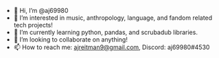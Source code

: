 - 👋 Hi, I’m @aj69980
- 👀 I’m interested in music, anthropology, language, and fandom related tech projects!
- 🌱 I’m currently learning python, pandas, and scrubadub libraries.
- 💞️ I’m looking to collaborate on anything!
- 📫 How to reach me: ajreitman9@gmail.com, Discord: aj69980#4530

<!---
aj69980/aj69980 is a ✨ special ✨ repository because its `README.md` (this file) appears on your GitHub profile.
You can click the Preview link to take a look at your changes.
--->
